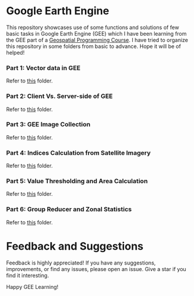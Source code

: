 # Google Earth Engine
This repository showcases use of some functions and solutions of few basic tasks in Google Earth Engine (GEE) which I have been learning from the GEE part of a [Geospatial Programming Course](https://ramiz-moktader.github.io/geospatial-programming-course/). I have tried to organize this repository in some folders from basic to advance. Hope it will be of helped!  
  
### Part 1: Vector data in GEE
Refer to [this](https://github.com/Israt-Jahan-Shonom/Google_Earth_Engine/tree/main/Vector%20data%20in%20GEE) folder.
### Part 2: Client Vs. Server-side of GEE
Refer to [this](https://github.com/Israt-Jahan-Shonom/Google_Earth_Engine/tree/main/Client%20Vs.%20Server) folder.
### Part 3: GEE Image Collection
Refer to [this](https://github.com/Israt-Jahan-Shonom/Google_Earth_Engine/tree/main/GEE%20image%20collection) folder.
### Part 4: Indices Calculation from Satellite Imagery
Refer to [this](https://github.com/Israt-Jahan-Shonom/Google_Earth_Engine/blob/main/Indices-Calculation-from-Imagery) folder.  
### Part 5: Value Thresholding and Area Calculation
Refer to [this](https://github.com/Israt-Jahan-Shonom/Google_Earth_Engine/tree/main/Value-Thresholding-and-Area-Calculation) folder.  
### Part 6: Group Reducer and Zonal Statistics
Refer to [this](https://github.com/Israt-Jahan-Shonom/Google_Earth_Engine/tree/main/Group-Reducer-and-Zonal-Statistics) folder.  
  
# Feedback and Suggestions
Feedback is highly appreciated! If you have any suggestions, improvements, or find any issues, please open an issue. Give a star if you find it interesting.  
  
Happy GEE Learning!
